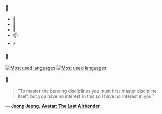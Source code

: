 ### 👋

- 🔭
- 🌱
- 💬
- 📫
- ⚡

#### 🧏

[![Most used languages](https://github-readme-stats-aynah.vercel.app/api/top-langs/?username=aynh&theme=solarized-dark&langs_count=6&layout=compact&hide_title=true)](https://github.com/anuraghazra/github-readme-stats#gh-dark-mode-only)
[![Most used languages](https://github-readme-stats-aynah.vercel.app/api/top-langs/?username=aynh&theme=solarized-light&langs_count=6&layout=compact&hide_title=true)](https://github.com/anuraghazra/github-readme-stats#gh-light-mode-only)

#### 💬

> "To master the bending disciplines you must first master discipline itself, but you have no interest in this so I have no interest in you."

&mdash; [**Jeong Jeong**](https://myanimelist.net/character.php?q=Jeong%20Jeong&cat=character), [**Avatar: The Last Airbender**](https://myanimelist.net/search/all?q=Avatar%3A%20The%20Last%20Airbender&cat=all)
